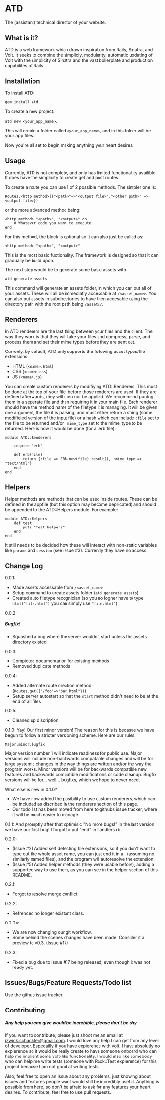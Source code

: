 # ATD
The (assistant) technical director of your website.


## What is it?

ATD is a web framework which drawn inspiration from Rails, Sinatra, and Volt. It seeks to combine the simpliciy, modularity, automatic updating of Volt with the simplicity of Sinatra and the vast bolierplate and production capabilites of Rails.

## Installation

To install ATD:

`gem install atd`

To create a new project:

`atd new <your_app_name>`.

This will create a folder called `<your_app_name>`, and in this folder will be your app files.

Now you're all set to begin making anything your heart desires.

## Usage

Currently, ATD is not complete, and only has limited functionallity availible. It does have the simplicity to create get and post routes.

To create a route you can use 1 of 2 possible methods. The simpler one is:

```Routes.<http method>({"<path>"=>"<output file>","<other path>" => <output file>})```

or the more advanced method being:

```
<http method> "<path>", "<output>" do
	# Whatever code you want to execute
end
```

For this method, the block is optional so it can also just be called as:

```<http method> "<path>", "<output>"```

This is the most basic fuctionality. The framework is designed so that it can gradually be build upon.

The next step would be to generate some basic assets with

`atd generate assets`

This command will generate an assets folder, in which you can put all of your assets. These will all be immediatly accessable at `/<asset_name>`. You can also put assets in subdirectories to have then accesable using the directory path with the root path being `/assets/`.

## Renderers

In ATD renderers are the last thing between your files and the client. The way they work is that they will take your files and compress, parse, and process them and set their mime types before they are sent out.

Currenly, by default, ATD only supports the following asset types/file extensions:
 - HTML (`<name>.html`)
 - CSS (`<name>.css`)
 - JS (`<name>.js`)

You can create custom renderers by modifiying ATD::Renderers. This must be done at the top of your file, before those renderers are used. If they are defined afterwards, they will then not be applied. We recommend putting them in a seperate file and then requiring it in your main file. Each renderer should have the method name of the filetype it is managing. It will be given one argument, the file it is parsing, and must either return a string (some modifieied version of the input file) or a hash which can include `:file` set to the file to be returned and/or `:mime_type` set to the mime_type to be returned. Here is how it would be done (for a .erb file):

```
module ATD::Renderers
	
	require "erb"

	def erb(file)
		return {:file => ERB.new(file).result(), :mime_type => "text/html"}
	end
end
```

## Helpers

Helper methods are methods that can be used inside routes. These can be defined in the appfile (but this option may become depricated) and should be appended to the ATD::Helpers module. For example:

```
module ATD::Helpers
	def test
		puts "Test helpers"
	end
end
```

It still needs to be decided how these will interact with non-static variables like `params` and `session` (see issue #3). Currently they have no access.

## Change Log

0.0.1:
 - Made assets accessable from `/<asset_name>`
 - Setup command to create assets folder (`atd generate assets`)
 - Created auto filetype recognician (so you no logner have to type `html("file.html")` you can simply use `"file.html"`)

0.0.2:
##### Bugfix!
 - Squashed a bug where the server wouldn't start unless the assets directory existed

0.0.3:
 - Completed documentation for existing methods
 - Removed duplicate methods

0.0.4:
 - Added alternate route creation method (`Routes.get({"/foo"=>"bar.html"})`)
 - Setup server autostart so that the `start` method didn't need to be at the end of all files

0.0.5:
 - Cleaned up discription

0.1.0:
Yay! Our first minor version! The reason for this is becasue we have begun to follow a stricter versioning scheme. Here are our rules:

    Major.minor.bugfix

Major version number 1 will indicate readiness for public use. Major versions will include non-backwards compatable changes and will be for large systemic changes in the way things are written and/or the way the program works.
Minor versions will be for backwards compatible new features and backwards compatible modifications or code cleanup.
Bugfix versions will be for... well... bugfixs, which we hope to never need.

What else is new in 0.1.0?
 - We have now added the posibility to use custom renderers, which can be included as discribed in the renderers section of this page.
 - Our todo list has been moved from here to githubs issue tracker, where it will be much easier to manage.

0.1.1:
And promptly after that optimisic "No more bugs!" in the last version we have our first bug! I forgot to put "end" in handlers.rb.

0.2.0:
 - (Issue #2) Added self detecting file extensions, so if you don't want to type out the whole asset name, you can just end it in a . (assuming no similarly named files), and the program will autoresolve the extension.
 - (Issue #5) Added helper methods (they were usable before), adding a supported way to use them, as you can see in the helper section of this README.

0.2.1:
 - Forgot to resolve merge conflict

0.2.2:
 - Refrenced no longer existant class.

0.2.2a:
 - We are now changing our git workflow.
 - Some behind the scenes changes have been made. Consider it a preview to v0.3. (Issue #17)

0.2.3:
 - Fixed a bug due to issue #17 being released, even though it was not ready yet.

## Issues/Bugs/Feature Requests/Todo list

Use the github issue tracker.

## Contributing
##### Any help you can give would be increbible, please don't be shy

If you want to contribute, please just shoot me an email at izwick.schachter@gmail.com. I would love any help I can get from any level of developer. Especailly if you have expierence with volt. I have absolutly no expierence so it would be really create to have someone onboard who can help me implient some volt-like functionality. I would also like somebody who can help me write tests (someone with Rack::Test expierence) for this project because I am not good at writing tests.

Also, feel free to open an issue about any problems, just knowing about issues and features people want would still be incredibly useful. Anything is possible from here, so don't be afraid to ask for any features your heart desires. To contribute, feel free to use pull requests.
